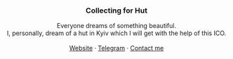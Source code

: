 <p align="center">
  <h3 align="center">Collecting for Hut</h3>

  <p align="center">
    Everyone dreams of something beautiful.<br/>
    I, personally, dream of a hut in Kyiv which I will get with the help of this ICO.
    <br/>
    <br/>
    <a href="https://naxatu.com">Website</a>
    ·
    <a href="https://t.me/naxatu">Telegram</a>
    ·
    <a href="https://t.me/@MaksymTymchyk">Contact me</a>
  </p>
</p>